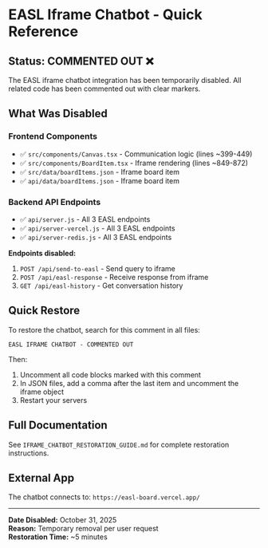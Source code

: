 # EASL Iframe Chatbot - Quick Reference

## Status: COMMENTED OUT ❌

The EASL iframe chatbot integration has been temporarily disabled. All related code has been commented out with clear markers.

## What Was Disabled

### Frontend Components
- ✅ `src/components/Canvas.tsx` - Communication logic (lines ~399-449)
- ✅ `src/components/BoardItem.tsx` - Iframe rendering (lines ~849-872)
- ✅ `src/data/boardItems.json` - Iframe board item
- ✅ `api/data/boardItems.json` - Iframe board item

### Backend API Endpoints
- ✅ `api/server.js` - All 3 EASL endpoints
- ✅ `api/server-vercel.js` - All 3 EASL endpoints  
- ✅ `api/server-redis.js` - All 3 EASL endpoints

**Endpoints disabled:**
1. `POST /api/send-to-easl` - Send query to iframe
2. `POST /api/easl-response` - Receive response from iframe
3. `GET /api/easl-history` - Get conversation history

## Quick Restore

To restore the chatbot, search for this comment in all files:
```
EASL IFRAME CHATBOT - COMMENTED OUT
```

Then:
1. Uncomment all code blocks marked with this comment
2. In JSON files, add a comma after the last item and uncomment the iframe object
3. Restart your servers

## Full Documentation

See `IFRAME_CHATBOT_RESTORATION_GUIDE.md` for complete restoration instructions.

## External App

The chatbot connects to: `https://easl-board.vercel.app/`

---
**Date Disabled:** October 31, 2025  
**Reason:** Temporary removal per user request  
**Restoration Time:** ~5 minutes
